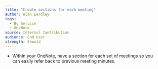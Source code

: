```yaml
---
title: "Create sections for each meeting"
author: Alan Eardley
tags: 
  - By Service
  - OneNote
source: Internal Contribution
audience: End User
strength: Should
---
```

- Within your OneNote, have a section for each set of meetings so you can easily refer back to previous meeting minutes.